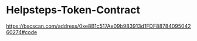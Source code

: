 # Helpsteps-Token-Contract

https://bscscan.com/address/0xe8B1c517Ae09b983913d1FDF8878409504260274#code
